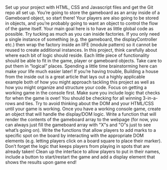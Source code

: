Set up your project with HTML, CSS and Javascript files and get the Git repo all
set up. You’re going to store the gameboard as an array inside of a Gameboard
object, so start there! Your players are also going to be stored in objects, and
you’re probably going to want an object to control the flow of the game itself.
Your main goal here is to have as little global code as possible. Try tucking as
much as you can inside factories. If you only need a single instance of
something (e.g. the gameboard, the displayController etc.) then wrap the factory
inside an IIFE (module pattern) so it cannot be reused to create additional
instances. In this project, think carefully about where each bit of logic should
reside. Each little piece of functionality should be able to fit in the game,
player or gameboard objects. Take care to put them in “logical” places. Spending
a little time brainstorming here can make your life much easier later! If you’re
having trouble, Building a house from the inside out is a great article that
lays out a highly applicable example both of how you might approach tackling
this project as well as how you might organize and structure your code. Focus on
getting a working game in the console first. Make sure you include logic that
checks for when the game is over! You should be checking for all winning
3-in-a-rows and ties. Try to avoid thinking about the DOM and your HTML/CSS
until your game is working. Once you have a working console game, create an
object that will handle the display/DOM logic. Write a function that will render
the contents of the gameboard array to the webpage (for now, you can always just
fill the gameboard array with "X"s and "O"s just to see what’s going on). Write
the functions that allow players to add marks to a specific spot on the board by
interacting with the appropriate DOM elements (e.g. letting players click on a
board square to place their marker). Don’t forget the logic that keeps players
from playing in spots that are already taken! Clean up the interface to allow
players to put in their names, include a button to start/restart the game and
add a display element that shows the results upon game end!
